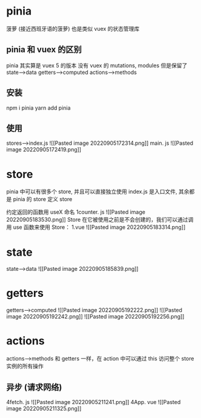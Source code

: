 # pinia
菠萝 (接近西班牙语的菠萝)
也是类似 vuex 的状态管理库

## pinia 和 vuex 的区别
pinia 其实算是 vuex 5 的版本
没有 vuex 的 mutations, modules
但是保留了 
state-->data
getters-->computed
actions-->methods

## 安装
npm i pinia
yarn add pinia

## 使用
stores-->index.js
![[Pasted image 20220905172314.png]]
main. js
![[Pasted image 20220905172419.png]]


# store
pinia 中可以有很多个 store, 并且可以直接独立使用
index.js 是入口文件, 其余都是 pinia 的 store
定义 store

约定返回的函数用 useX 命名
1counter. js
![[Pasted image 20220905183530.png]]
Store 在它被使用之前是不会创建的，我们可以通过调用 use 函数来使用 Store：
1.vue
![[Pasted image 20220905183314.png]]
# state
state-->data
![[Pasted image 20220905185839.png]]
# getters
getters-->computed
![[Pasted image 20220905192222.png]]
![[Pasted image 20220905192242.png]]
![[Pasted image 20220905192256.png]]

# actions
actions-->methods
和 getters 一样，在 action 中可以通过 this 访问整个 store 实例的所有操作

## 异步 (请求网络)
4fetch. js
![[Pasted image 20220905211241.png]]
4App. vue
![[Pasted image 20220905211325.png]]